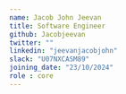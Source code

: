 ```yaml
---
name: Jacob John Jeevan
title: Software Engineer
github: Jacobjeevan
twitter: ""
linkedin: "jeevanjacobjohn"
slack: "U07NXCASM89"
joining_date: "23/10/2024"
role : core
---
```


